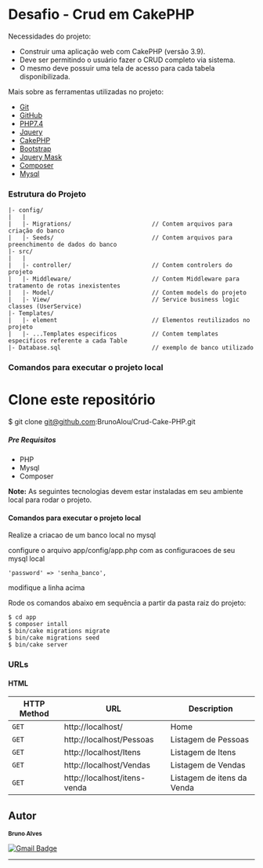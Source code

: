 # Desafio - Crud em CakePHP

Necessidades do projeto:

- Construir uma aplicação web com CakePHP (versão 3.9).
- Deve ser permitindo o usuário fazer o CRUD completo via sistema.
- O mesmo deve possuir uma tela de acesso para cada tabela disponibilizada.

Mais sobre as ferramentas utilizadas no projeto:

- [Git](https://git-scm.com/)
- [GitHub](https://github.com/)
- [PHP7.4](https://www.php.net/)
- [Jquery](https://jquery.com/)
- [CakePHP](https://cakephp.org/)
- [Bootstrap](https://getbootstrap.com/)
- [Jquery Mask](https://igorescobar.github.io/jQuery-Mask-Plugin/)
- [Composer](https://getcomposer.org/)
- [Mysql](https://www.mysql.com/)

### Estrutura do Projeto

```
|- config/
|   |
|   |- Migrations/                       // Contem arquivos para criação do banco
|   |- Seeds/                            // Contem arquivos para preenchimento de dados do banco
|- src/
|   |
|   |- controller/                       // Contem controlers do projeto
|   |- Middleware/                       // Contem Middleware para tratamento de rotas inexistentes
|   |- Model/                            // Contem models do projeto
|   |- View/                             // Service business logic classes (UserService)
|- Templates/
|   |- element                           // Elementos reutilizados no projeto
|   |- ...Templates especificos          // Contem templates especificos referente a cada Table
|- Database.sql                          // exemplo de banco utilizado
```



### Comandos para executar o projeto local
# Clone este repositório
$ git clone git@github.com:BrunoAlou/Crud-Cake-PHP.git



##### Pre Requisitos

- PHP 
- Mysql
- Composer

**Note:** As seguintes tecnologias devem estar instaladas em seu ambiente local para rodar o projeto.

#### Comandos para executar o projeto local

Realize a criacao de um banco local no mysql

configure o arquivo app/config/app.php com as configuracoes de seu mysql local
```
'password' => 'senha_banco',
```            
modifique a linha acima

Rode os comandos abaixo em sequência a partir da pasta raiz do projeto:

```
$ cd app
$ composer intall
$ bin/cake migrations migrate 
$ bin/cake migrations seed
$ bin/cake server
```

### URLs 

#### HTML

|HTTP Method|URL|Description|
|---|---|---|
|`GET`|http://localhost/ | Home |
|`GET`|http://localhost/Pessoas | Listagem de Pessoas |
|`GET`|http://localhost/Itens | Listagem de Itens |
|`GET`|http://localhost/Vendas | Listagem de Vendas |
|`GET`|http://localhost/itens-venda | Listagem de itens da Venda |

## Autor

<a href="https://www.linkedin.com/in/brunoalou/" target=”_blank”>
 <sub><b>Bruno Alves</b></sub></a> <a href="https://www.linkedin.com/in/brunoalou/" title="LinkedIn"></a>
 <br />
 
[![Gmail Badge](https://img.shields.io/badge/-bruunieng@gmail.com-c14438?style=flat-square&logo=Gmail&logoColor=white&link=mailto:bruunieng@gmail.com)](mailto:bruunieng@gmail.com)

---
